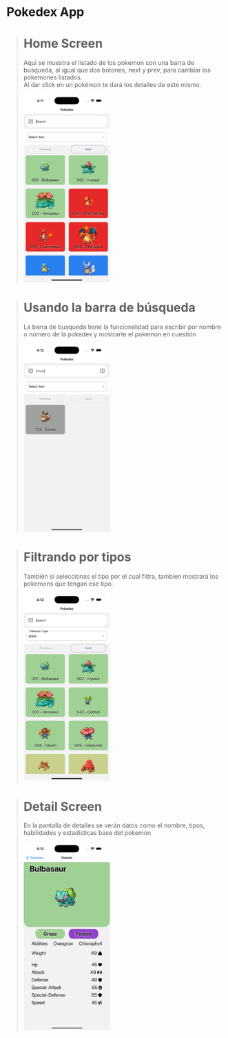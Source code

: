 # Pokedex App

> # Home Screen <br/>
>
> Aqui se muestra el listado de los pokemon con una barra de busqueda, al igual que dos botones, next y prev, para cambiar los pokemones listados. <br/>
> Al dar click en un pokémon te dará los detalles de este mismo.
>
> <img src="imgApp/home.png" alt="drawing" style="width:200px;"/>

> # Usando la barra de búsqueda
>
> La barra de busqueda tiene la funcionalidad para escribir por nombre o número de la pokedex y mostrarte el pokemon en cuestión
>
> <img src="imgApp/search.png" alt="drawing" style="width:200px;"/>

> # Filtrando por tipos
>
> También si seleccionas el tipo por el cual filtra, tambien mostrará los pokemons que tengan ese tipo.
>
> <img src="imgApp/searchByType.png" alt="drawing" style="width:200px;"/>

> # Detail Screen
>
> En la pantalla de detalles se verán datos como el nombre, tipos, habilidades y estadisticas base del pokemon
>
> <img src="imgApp/detail.png" alt="drawing" style="width:200px;"/>

